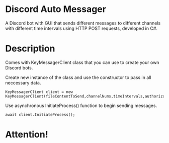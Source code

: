 # Discord Auto Messager

A Discord bot with GUI that sends different messages to different channels with different time intervals using HTTP POST requests, developed in C#.

# Description

Comes with KeyMessagerClient class that you can use to create your own Discord bots.

Create new instance of the class and use the constructor to pass in all neccessary data.

```
KeyMessagerClient client = new KeyMessagerClient(fileContentToSend,channelNums,timeIntervals,authorizationCode);
```

Use asynchronous InitiateProcess() function to begin sending messages.

```
await client.InitiateProcess();
```

# Attention!
